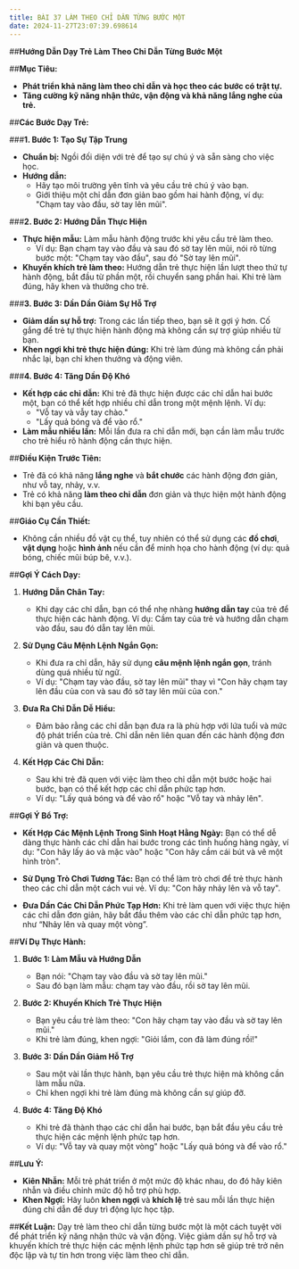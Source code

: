 ```yaml
---
title: BÀI 37 LÀM THEO CHỈ DẪN TỪNG BƯỚC MỘT
date: 2024-11-27T23:07:39.698614
---
```

##**Hướng Dẫn Dạy Trẻ Làm Theo Chỉ Dẫn Từng Bước Một**

##**Mục Tiêu:**
- **Phát triển khả năng làm theo chỉ dẫn và học theo các bước có trật tự.**
- **Tăng cường kỹ năng nhận thức, vận động và khả năng lắng nghe của trẻ.**

##**Các Bước Dạy Trẻ:**

###**1. Bước 1: Tạo Sự Tập Trung**
- **Chuẩn bị:** Ngồi đối diện với trẻ để tạo sự chú ý và sẵn sàng cho việc học.
- **Hướng dẫn:** 
  - Hãy tạo môi trường yên tĩnh và yêu cầu trẻ chú ý vào bạn.
  - Giới thiệu một chỉ dẫn đơn giản bao gồm hai hành động, ví dụ: "Chạm tay vào đầu, sờ tay lên mũi".
  
###**2. Bước 2: Hướng Dẫn Thực Hiện**
- **Thực hiện mẫu:** Làm mẫu hành động trước khi yêu cầu trẻ làm theo. 
  - Ví dụ: Bạn chạm tay vào đầu và sau đó sờ tay lên mũi, nói rõ từng bước một: "Chạm tay vào đầu", sau đó "Sờ tay lên mũi".
- **Khuyến khích trẻ làm theo:** Hướng dẫn trẻ thực hiện lần lượt theo thứ tự hành động, bắt đầu từ phần một, rồi chuyển sang phần hai. Khi trẻ làm đúng, hãy khen và thưởng cho trẻ.

###**3. Bước 3: Dần Dần Giảm Sự Hỗ Trợ**
- **Giảm dần sự hỗ trợ:** Trong các lần tiếp theo, bạn sẽ ít gợi ý hơn. Cố gắng để trẻ tự thực hiện hành động mà không cần sự trợ giúp nhiều từ bạn.
- **Khen ngợi khi trẻ thực hiện đúng:** Khi trẻ làm đúng mà không cần phải nhắc lại, bạn chỉ khen thưởng và động viên.

###**4. Bước 4: Tăng Dần Độ Khó**
- **Kết hợp các chỉ dẫn:** Khi trẻ đã thực hiện được các chỉ dẫn hai bước một, bạn có thể kết hợp nhiều chỉ dẫn trong một mệnh lệnh. Ví dụ:
  - "Vỗ tay và vẫy tay chào."
  - "Lấy quả bóng và để vào rổ."
- **Làm mẫu nhiều lần:** Mỗi lần đưa ra chỉ dẫn mới, bạn cần làm mẫu trước cho trẻ hiểu rõ hành động cần thực hiện.

##**Điều Kiện Trước Tiên:**
- Trẻ đã có khả năng **lắng nghe** và **bắt chước** các hành động đơn giản, như vỗ tay, nhảy, v.v.
- Trẻ có khả năng **làm theo chỉ dẫn** đơn giản và thực hiện một hành động khi bạn yêu cầu.

##**Giáo Cụ Cần Thiết:**
- Không cần nhiều đồ vật cụ thể, tuy nhiên có thể sử dụng các **đồ chơi**, **vật dụng** hoặc **hình ảnh** nếu cần để minh họa cho hành động (ví dụ: quả bóng, chiếc mũi búp bê, v.v.).

##**Gợi Ý Cách Dạy:**

1. **Hướng Dẫn Chân Tay:**
   - Khi dạy các chỉ dẫn, bạn có thể nhẹ nhàng **hướng dẫn tay** của trẻ để thực hiện các hành động. Ví dụ: Cầm tay của trẻ và hướng dẫn chạm vào đầu, sau đó dẫn tay lên mũi.
   
2. **Sử Dụng Câu Mệnh Lệnh Ngắn Gọn:**
   - Khi đưa ra chỉ dẫn, hãy sử dụng **câu mệnh lệnh ngắn gọn**, tránh dùng quá nhiều từ ngữ.
   - Ví dụ: "Chạm tay vào đầu, sờ tay lên mũi" thay vì "Con hãy chạm tay lên đầu của con và sau đó sờ tay lên mũi của con."

3. **Đưa Ra Chỉ Dẫn Dễ Hiểu:**
   - Đảm bảo rằng các chỉ dẫn bạn đưa ra là phù hợp với lứa tuổi và mức độ phát triển của trẻ. Chỉ dẫn nên liên quan đến các hành động đơn giản và quen thuộc.

4. **Kết Hợp Các Chỉ Dẫn:**
   - Sau khi trẻ đã quen với việc làm theo chỉ dẫn một bước hoặc hai bước, bạn có thể kết hợp các chỉ dẫn phức tạp hơn. 
   - Ví dụ: "Lấy quả bóng và để vào rổ" hoặc "Vỗ tay và nhảy lên".

##**Gợi Ý Bổ Trợ:**
- **Kết Hợp Các Mệnh Lệnh Trong Sinh Hoạt Hằng Ngày:** Bạn có thể dễ dàng thực hành các chỉ dẫn hai bước trong các tình huống hàng ngày, ví dụ: "Con hãy lấy áo và mặc vào" hoặc "Con hãy cầm cái bút và vẽ một hình tròn".
  
- **Sử Dụng Trò Chơi Tương Tác:** Bạn có thể làm trò chơi để trẻ thực hành theo các chỉ dẫn một cách vui vẻ. Ví dụ: "Con hãy nhảy lên và vỗ tay".

- **Đưa Dần Các Chỉ Dẫn Phức Tạp Hơn:** Khi trẻ làm quen với việc thực hiện các chỉ dẫn đơn giản, hãy bắt đầu thêm vào các chỉ dẫn phức tạp hơn, như “Nhảy lên và quay một vòng”.

##**Ví Dụ Thực Hành:**

1. **Bước 1: Làm Mẫu và Hướng Dẫn**
   - Bạn nói: "Chạm tay vào đầu và sờ tay lên mũi."
   - Sau đó bạn làm mẫu: chạm tay vào đầu, rồi sờ tay lên mũi.

2. **Bước 2: Khuyến Khích Trẻ Thực Hiện**
   - Bạn yêu cầu trẻ làm theo: "Con hãy chạm tay vào đầu và sờ tay lên mũi."
   - Khi trẻ làm đúng, khen ngợi: "Giỏi lắm, con đã làm đúng rồi!"

3. **Bước 3: Dần Dần Giảm Hỗ Trợ**
   - Sau một vài lần thực hành, bạn yêu cầu trẻ thực hiện mà không cần làm mẫu nữa.
   - Chỉ khen ngợi khi trẻ làm đúng mà không cần sự giúp đỡ.

4. **Bước 4: Tăng Độ Khó**
   - Khi trẻ đã thành thạo các chỉ dẫn hai bước, bạn bắt đầu yêu cầu trẻ thực hiện các mệnh lệnh phức tạp hơn.
   - Ví dụ: "Vỗ tay và quay một vòng" hoặc "Lấy quả bóng và để vào rổ."

##**Lưu Ý:**
- **Kiên Nhẫn:** Mỗi trẻ phát triển ở một mức độ khác nhau, do đó hãy kiên nhẫn và điều chỉnh mức độ hỗ trợ phù hợp.
- **Khen Ngợi:** Hãy luôn **khen ngợi** và **khích lệ** trẻ sau mỗi lần thực hiện đúng chỉ dẫn để duy trì động lực học tập.

##**Kết Luận:**
Dạy trẻ làm theo chỉ dẫn từng bước một là một cách tuyệt vời để phát triển kỹ năng nhận thức và vận động. Việc giảm dần sự hỗ trợ và khuyến khích trẻ thực hiện các mệnh lệnh phức tạp hơn sẽ giúp trẻ trở nên độc lập và tự tin hơn trong việc làm theo chỉ dẫn.




